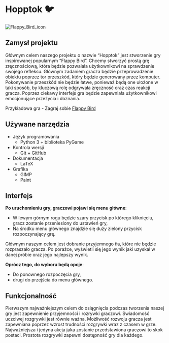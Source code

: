 # Hopptok :bird:

![Flappy_Bird_icon](https://github.com/AGH-Narzedzia-Informatyczne-2023-2024/Team5/assets/148252228/ae765507-4234-45e0-b0b4-7a7e0959ebe9)

## Zamysł projektu 
Głównym celem naszego projektu o nazwie “Hopptok” jest stworzenie gry inspirowanej popularnym “Flappy Bird”. Chcemy stworzyć prostą grę zręcznościową, która będzie pozwalała użytkownikowi na sprawdzenie swojego refleksu. Głównym zadaniem gracza będzie przeprowadzenie obiektu poprzez tor przeszkód, który będzie generowany przez komputer. Pokonywanie przeszkód nie będzie łatwe, ponieważ będą one ułożone w taki sposób, by kluczową rolę odgrywała zręczność oraz czas reakcji gracza. Poprzez ciekawy interfejs gra będzie zapewniała użytkownikowi emocjonujące przeżycia i doznania.  

Przykładowa gra - Zagraj sobie
[Flappy Bird](https://flappybird.io/)

## Używane narzędzia
* Język programowania
	* Python 3 + biblioteka PyGame
* Kontrola wersji
	* Git + GitHub
* Dokumentacja
	* LaTeX
* Grafika
	* GIMP
	* Paint

## Interfejs
**Po uruchomieniu gry, graczowi pojawi się menu główne**:

* W lewym górnym rogu będzie szary przycisk po którego kliknięciu, gracz zostanie przeniesiony do ustawień gry,
* Na środku menu głównego znajdzie się duży zielony przycisk rozpoczynający grę.
 
Głównym naszym celem jest dobranie przyjemnego tła, które nie będzie rozpraszało gracza. Po porażce, wyświetli się jego wynik jaki uzyskał w danej próbie oraz jego najlepszy wynik. 

**Oprócz tego, do wyboru będą opcje**:
* Do ponownego rozpoczęcia gry,
* drugi do przejścia do menu głównego.

## Funkcjonalność

Pierwszym najważniejszym celem do osiągnięcia podczas tworzenia naszej gry jest zapewnienie przyjemności i rozrywki graczowi. Świadomość uczciwej rozgrywki jest równie ważna. Możliwość rozwoju gracza jest zapewniana poprzez wzrost trudności rozgrywki wraz z czasem w grze. Najważniejsza i jedyna akcja jaka zostanie przedstawiona graczowi to skok postaci. Prostota rozgrywki zapewni dostępność gry dla każdego.

